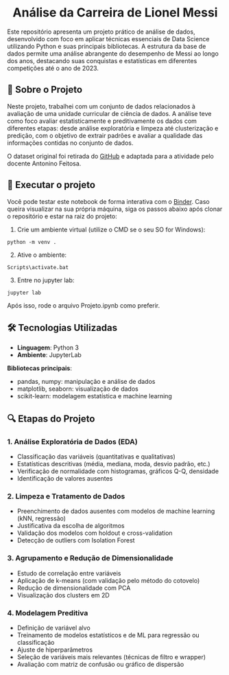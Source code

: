 <h1 align="center" style="font-weight: bold;"> Análise da Carreira de Lionel Messi </h1>

Este repositório apresenta um projeto prático de análise de dados, desenvolvido com foco em aplicar técnicas essenciais de Data Science utilizando Python e suas principais bibliotecas. A estrutura da base de dados permite uma análise abrangente do desempenho de Messi ao longo dos anos, destacando suas conquistas e estatísticas em diferentes competições até o ano de 2023. 

## 🚀 Sobre o Projeto

Neste projeto, trabalhei com um conjunto de dados relacionados à avaliação de uma unidade curricular de ciência de dados. A análise teve como foco avaliar estatisticamente e preditivamente os dados com diferentes etapas: desde análise exploratória e limpeza até clusterização e predição, com o objetivo de extrair padrões e avaliar a qualidade das informações contidas no conjunto de dados.

O dataset original foi retirada do [GitHub](https://github.com/azminewasi/Lionel-Messi-Club-Goals/blob/main/data.csv) e adaptada para a atividade pelo docente Antonino Feitosa.

## 🧪 Executar o projeto

Você pode testar este notebook de forma interativa com o [Binder](https://mybinder.org/v2/gh/im-fernanda/Analise-Carreira-Lionel-Messi/main?urlpath=%2Fdoc%2Ftree%2FProjeto.ipynb). Caso queira visualizar na sua própria máquina, siga os passos abaixo após clonar o repositório e estar na raiz do projeto:
1. Crie um ambiente virtual (utilize o CMD se o seu SO for Windows):
  ```
  python -m venv .
  ```
2. Ative o ambiente:
  ```
  Scripts\activate.bat
  ```
3. Entre no jupyter lab:
```
jupyter lab
```
Após isso, rode o arquivo Projeto.ipynb como preferir.

## 🛠️ Tecnologias Utilizadas
- **Linguagem**: Python 3
- **Ambiente**: JupyterLab

**Bibliotecas principais**:
- pandas, numpy: manipulação e análise de dados
- matplotlib, seaborn: visualização de dados
- scikit-learn: modelagem estatística e machine learning


## 🔍 Etapas do Projeto
### 1. Análise Exploratória de Dados (EDA)
- Classificação das variáveis (quantitativas e qualitativas)
- Estatísticas descritivas (média, mediana, moda, desvio padrão, etc.)
- Verificação de normalidade com histogramas, gráficos Q-Q, densidade
- Identificação de valores ausentes

### 2. Limpeza e Tratamento de Dados
- Preenchimento de dados ausentes com modelos de machine learning (kNN, regressão)
- Justificativa da escolha de algoritmos
- Validação dos modelos com holdout e cross-validation
- Detecção de outliers com Isolation Forest

### 3. Agrupamento e Redução de Dimensionalidade
- Estudo de correlação entre variáveis
- Aplicação de k-means (com validação pelo método do cotovelo)
- Redução de dimensionalidade com PCA
- Visualização dos clusters em 2D

### 4. Modelagem Preditiva
- Definição de variável alvo
- Treinamento de modelos estatísticos e de ML para regressão ou classificação
- Ajuste de hiperparâmetros
- Seleção de variáveis mais relevantes (técnicas de filtro e wrapper)
- Avaliação com matriz de confusão ou gráfico de dispersão



